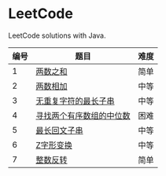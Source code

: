 LeetCode
========

LeetCode solutions with Java.

|编号|题目|难度|
|---|-----|----------|
|1|[两数之和](https://github.com/RickJinny/LeetCode-Solutions/blob/master/src/com/rickjinny/T0001_two_sum.java)|简单|
|2|[两数相加](https://github.com/RickJinny/LeetCode-Solutions/blob/master/src/com/rickjinny/T0002_add_two_numbers.java)|中等|
|3|[无重复字符的最长子串](https://github.com/RickJinny/LeetCode-Solutions/blob/master/src/com/rickjinny/T0003_longest_substring_without_repeating_characters.java)|中等|
|4|[寻找两个有序数组的中位数](https://github.com/RickJinny/LeetCode-Solutions/blob/master/src/com/rickjinny/T0004_median_of_two_sorted_arrays.java)|困难|
|5|[最长回文子串](https://github.com/RickJinny/LeetCode-Solutions/blob/master/src/com/rickjinny/T0005_longest_palindromic_substring.java)|中等|
|6|[Z字形变换](https://github.com/RickJinny/LeetCode-Solutions/blob/master/src/com/rickjinny/T0006_zigzag_conversion.java)|中等|
|7|[整数反转](https://github.com/RickJinny/LeetCode-Solutions/blob/master/src/com/rickjinny/T0007_reverse_integer.java)|简单|